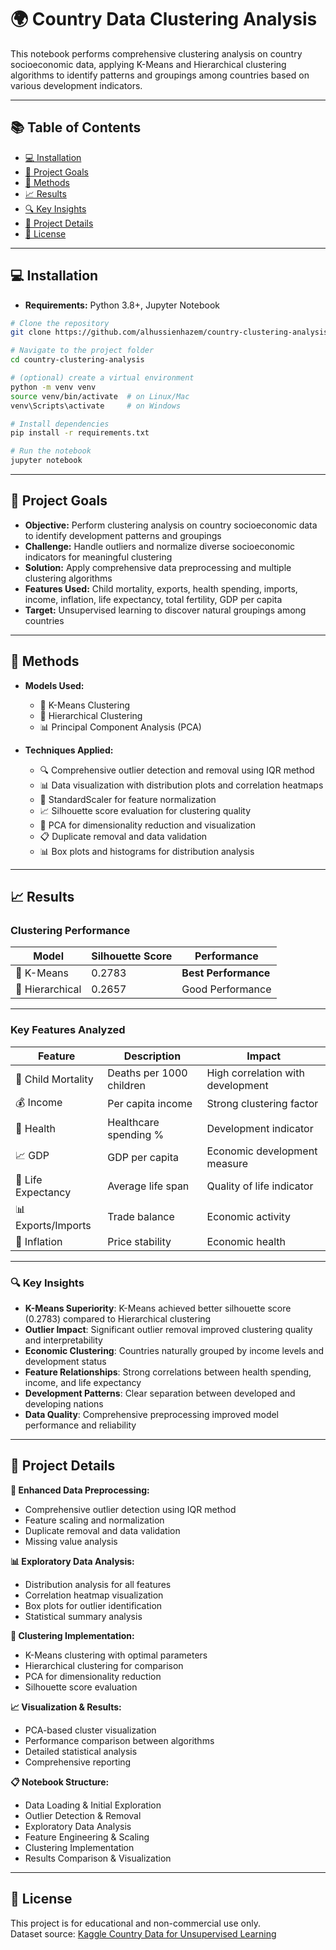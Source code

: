 # 🌍 Country Data Clustering Analysis

This notebook performs comprehensive clustering analysis on country socioeconomic data, applying K-Means and Hierarchical clustering algorithms to identify patterns and groupings among countries based on various development indicators.

---

## 📚 Table of Contents

- [💻 Installation](#-installation)
- [🎯 Project Goals](#-project-goals)
- [🧪 Methods](#-methods)
- [📈 Results](#-results)
- [🔍 Key Insights](#-key-insights)
- [🧾 Project Details](#-project-details)
- [🪪 License](#-license)

---

## 💻 Installation

- **Requirements:** Python 3.8+, Jupyter Notebook

```bash
# Clone the repository
git clone https://github.com/alhussienhazem/country-clustering-analysis.git

# Navigate to the project folder
cd country-clustering-analysis

# (optional) create a virtual environment
python -m venv venv
source venv/bin/activate  # on Linux/Mac
venv\Scripts\activate     # on Windows

# Install dependencies
pip install -r requirements.txt

# Run the notebook
jupyter notebook
```

---

## 🎯 Project Goals

- **Objective:** Perform clustering analysis on country socioeconomic data to identify development patterns and groupings
- **Challenge:** Handle outliers and normalize diverse socioeconomic indicators for meaningful clustering
- **Solution:** Apply comprehensive data preprocessing and multiple clustering algorithms
- **Features Used:** Child mortality, exports, health spending, imports, income, inflation, life expectancy, total fertility, GDP per capita
- **Target:** Unsupervised learning to discover natural groupings among countries

---

## 🧪 Methods

- **Models Used:**
  - 🎯 K-Means Clustering
  - 🌳 Hierarchical Clustering
  - 📊 Principal Component Analysis (PCA)

- **Techniques Applied:**
  - 🔍 Comprehensive outlier detection and removal using IQR method
  - 📊 Data visualization with distribution plots and correlation heatmaps
  - 🔧 StandardScaler for feature normalization
  - 📈 Silhouette score evaluation for clustering quality
  - 🎨 PCA for dimensionality reduction and visualization
  - 📋 Duplicate removal and data validation
  - 📊 Box plots and histograms for distribution analysis

---

## 📈 Results

### **Clustering Performance**
| Model | Silhouette Score | Performance |
|-------|------------------|-------------|
| 🎯 K-Means | 0.2783 | **Best Performance** |
| 🌳 Hierarchical | 0.2657 | Good Performance |

---

### **Key Features Analyzed**
| Feature | Description | Impact |
|---------|-------------|--------|
| 👶 Child Mortality | Deaths per 1000 children | High correlation with development |
| 💰 Income | Per capita income | Strong clustering factor |
| 🏥 Health | Healthcare spending % | Development indicator |
| 📈 GDP | GDP per capita | Economic development measure |
| 👴 Life Expectancy | Average life span | Quality of life indicator |
| 📊 Exports/Imports | Trade balance | Economic activity |
| 💸 Inflation | Price stability | Economic health |

---

### **🔍 Key Insights**
- **K-Means Superiority**: K-Means achieved better silhouette score (0.2783) compared to Hierarchical clustering
- **Outlier Impact**: Significant outlier removal improved clustering quality and interpretability
- **Economic Clustering**: Countries naturally grouped by income levels and development status
- **Feature Relationships**: Strong correlations between health spending, income, and life expectancy
- **Development Patterns**: Clear separation between developed and developing nations
- **Data Quality**: Comprehensive preprocessing improved model performance and reliability

---

## 🧾 Project Details

**🔧 Enhanced Data Preprocessing:**
- Comprehensive outlier detection using IQR method
- Feature scaling and normalization
- Duplicate removal and data validation
- Missing value analysis

**📊 Exploratory Data Analysis:**
- Distribution analysis for all features
- Correlation heatmap visualization
- Box plots for outlier identification
- Statistical summary analysis

**🎯 Clustering Implementation:**
- K-Means clustering with optimal parameters
- Hierarchical clustering for comparison
- PCA for dimensionality reduction
- Silhouette score evaluation

**📈 Visualization & Results:**
- PCA-based cluster visualization
- Performance comparison between algorithms
- Detailed statistical analysis
- Comprehensive reporting

**📋 Notebook Structure:**
- Data Loading & Initial Exploration
- Outlier Detection & Removal
- Exploratory Data Analysis
- Feature Engineering & Scaling
- Clustering Implementation
- Results Comparison & Visualization

---

## 🪪 License

This project is for educational and non-commercial use only.  
Dataset source: [Kaggle Country Data for Unsupervised Learning](https://www.kaggle.com/datasets/rohan0301/unsupervised-learning-on-country-data) 